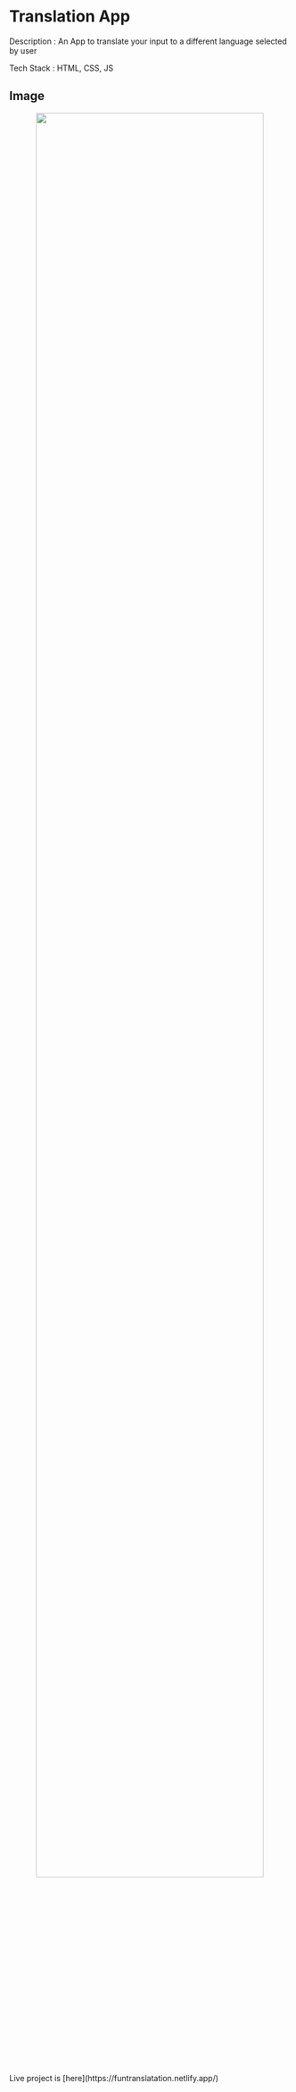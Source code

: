 # Translation App

Description : An App to translate your input to a different language selected by user

Tech Stack : HTML, CSS, JS

## Image
<div align="center">
<img src="https://user-images.githubusercontent.com/71442068/180486871-3248e299-912a-4156-873f-bbfa20cd8de9.png" width="90%"/>
</div>
Live project is [here](https://funtranslatation.netlify.app/)

